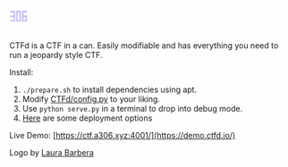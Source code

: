 ![](CTFd/static/img/m.png)
====

CTFd is a CTF in a can. Easily modifiable and has everything you need to run a jeopardy style CTF.

Install:
 1. `./prepare.sh` to install dependencies using apt.
 2. Modify [CTFd/config.py](https://github.com/isislab/CTFd/blob/master/CTFd/config.py) to your liking.
 3. Use `python serve.py` in a terminal to drop into debug mode.
 4. [Here](https://github.com/isislab/CTFd/wiki/Deployment) are some deployment options

Live Demo:
[https://ctf.a306.xyz:4001/](https://demo.ctfd.io/)

Logo by [Laura Barbera](http://www.laurabb.com/)
